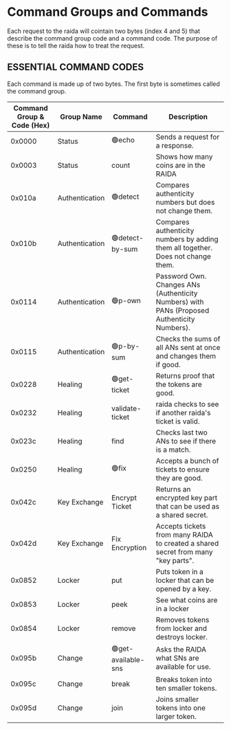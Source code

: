 # Command Groups and Commands
Each request to the raida will cointain two bytes (index 4 and 5) that describe the command group code and a command code. 
The purpose of these is to tell the raida how to treat the request. 


## ESSENTIAL COMMAND CODES
Each command is made up of two bytes. The first byte is sometimes called the command group. 
                                   
Command Group & Code (Hex) | Group Name | Command | Description
---|---|---|---
0x0000 | Status | 🟢echo | Sends a request for a response.
0x0003 | Status | count | Shows how many coins are in the RAIDA
0x010a | Authentication | 🟢detect | Compares authenticity numbers but does not change them.
0x010b | Authentication | 🟢detect-by-sum | Compares authenticity numbers by adding them all together. Does not change them.
0x0114 | Authentication | 🟢p-own | Password Own. Changes ANs (Authenticity Numbers) with PANs (Proposed Authenticity Numbers). 
0x0115 | Authentication | 🟢p-by-sum | Checks the sums of all ANs sent at once and changes them if good.
0x0228 | Healing | 🟢get-ticket | Returns proof that the tokens are good. 
0x0232 | Healing | validate-ticket | raida checks to see if another raida's ticket is valid. 
0x023c | Healing | find | Checks last two ANs to see if there is a match. 
0x0250 | Healing | 🟢fix | Accepts a bunch of tickets to ensure they are good.
0x042c | Key Exchange | Encrypt Ticket | Returns an encrypted key part that can be used as a shared secret. 
0x042d | Key Exchange | Fix Encryption | Accepts tickets from many RAIDA to created a shared secret from many "key parts". 
0x0852 | Locker | put | Puts token in a locker that can be opened by a key.
0x0853 | Locker | peek | See what coins are in a locker
0x0854 | Locker | remove | Removes tokens from locker and destroys locker.
0x095b | Change | 🟢get-available-sns | Asks the RAIDA what SNs are available for use. 
0x095c | Change | break | Breaks token into ten smaller tokens. 
0x095d | Change | join | Joins smaller tokens into one larger token.

